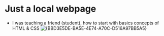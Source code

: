 # Just a local webpage
- I was teaching a friend (student), how to start with basics concepts of HTML & CSS
![{BBD3E5DE-BA5E-4E74-A70C-D516A97BB5A5}](https://github.com/user-attachments/assets/1e0907b0-86cb-44ac-84fb-c4aad789e1c7)
